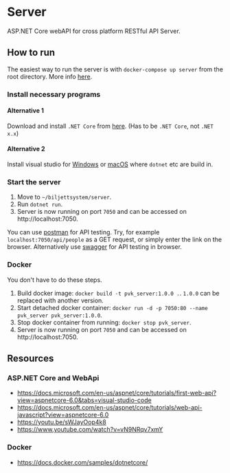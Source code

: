 # Server
ASP.NET Core webAPI for cross platform RESTful API Server.

## How to run
The easiest way to run the server is with `docker-compose up server` from the root directory. More info [here](/README.md).

### Install necessary programs
#### Alternative 1
Download and install `.NET Core` from [here](https://dotnet.microsoft.com/en-us/download/dotnet). (Has to be `.NET Core`, not `.NET x.x`)

#### Alternative 2
Install visual studio for [Windows](https://visualstudio.microsoft.com/vs/) or [macOS](https://visualstudio.microsoft.com/vs/mac/) where `dotnet` etc are build in.

### Start the server
1. Move to `~/biljettsystem/server`.
1. Run `dotnet run`.
1. Server is now running on port `7050` and can be accessed on http://localhost:7050.

You can use [postman](https://www.postman.com/downloads/) for API testing. Try, for example `localhost:7050/api/people` as a GET request, or simply enter the link on the browser. Alternatively use [swagger](http://localhost:7050/swagger) for API testing in browser.

### Docker
You don't have to do these steps.

1. Build docker image: `docker build -t pvk_server:1.0.0 .`. `1.0.0` can be replaced with another version.
1. Start detached docker container: `docker run -d -p 7050:80 --name pvk_server pvk_server:1.0.0`.
1. Stop docker container from running: `docker stop pvk_server`.
1. Server is now running on port `7050` and can be accessed on http://localhost:7050.

## Resources
### ASP.NET Core and WebApi
* https://docs.microsoft.com/en-us/aspnet/core/tutorials/first-web-api?view=aspnetcore-6.0&tabs=visual-studio-code
* https://docs.microsoft.com/en-us/aspnet/core/tutorials/web-api-javascript?view=aspnetcore-6.0
* https://youtu.be/sWJayOop4k8
* https://www.youtube.com/watch?v=vN9NRqv7xmY

### Docker
* https://docs.docker.com/samples/dotnetcore/
